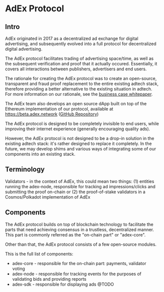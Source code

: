 # AdEx Protocol


## Intro

AdEx originated in 2017 as a decentralized ad exchange for digital advertising, and subsequently evolved into a full protocol for decentralized digital advertising.

The AdEx protocol facilitates trading of advertising space/time, as well as the subsequent verification and proof that it actually occured. Essentially, it covers all interactions between publishers, advertisers and end users.

The rationale for creating the AdEx protocol was to create an open-source, transparent and fraud proof replacement to the entire existing adtech stack, therefore providing a better alternative to the existing situation in adtech. For more information on our rationale, see the [business case whitepaper](https://www.adex.network/adex/AdEx-Whitepaper-v.8.pdf).

The AdEx team also develops an open source dApp built on top of the Ethereum implementation of our protocol, available at https://beta.adex.network ([GitHub Repository](https://github.com/AdExNetwork/adex-dapp))

The AdEx protocol is designed to be completely invisible to end users, while improving their internet experience (generally encouraging quality ads).

However, the AdEx protocol is not designed to be a drop-in solution in the existing adtech stack: it's rather designed to replace it completely. In the future, we may develop shims and various ways of integrating some of our components into an existing stack.

## Terminology

Validators - in the context of AdEx, this could mean two things: (1) entities running the adex-node, responsible for tracking ad impressions/clicks and submitting the proof on-chain or (2) the proof-of-stake validators in a Cosmos/Polkadot implementation of AdEx

## Components

The AdEx protocol builds on top of blockchain technology to facilitate the parts that need achieving consensus in a trustless, decentralized manner. This part is commonly referred as the "on-chain part" or "adex-core".

Other than that, the AdEx protocol consists of a few open-source modules.

This is the full list of components:

* adex-core - responsible for the on-chain part: payments, validator voting
* adex-node - responsible for tracking events for the purposes of validating bids and providing reports
* adex-sdk - responsible for displaying ads @TODO
